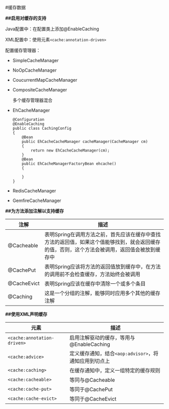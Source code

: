 #缓存数据

**##启用对缓存的支持**

Java配置中：在配置类上添加@EnableCaching

XML配置中：使用元素`<cache:annotation-driven>`

配置缓存管理器：

* SimpleCacheManager
* NoOpCacheManager
* CoucurrentMapCacheManager
* CompositeCacheManager

  多个缓存管理器混合
* EhCacheManager
  ```
  @Configuration
  @EnableCaching
  public class CachingConfig
  {
      @Bean
      public EhCacheCacheManager cacheManager(CacheManager cm)
      {
          return new EhCacheCacheManager(cm);
      }
      @Bean
      public EhCacheManagerFactoryBean ehcache()
      {
      
      }
  }
  ```
  
* RedisCacheManager
* GemfireCacheManager

**##为方法添加注解以支持缓存**

注解      |描述
----------|------------------
@Cacheable|表明Spring在调用方法之前，首先应该在缓存中查找方法的返回值，如果这个值能够找到，就会返回缓存的值，否则，这个方法会被调用，返回值会被放到缓存中
@CachePut |表明Spring应该将方法的返回值放到缓存中，在方法的调用前不会检查缓存，方法始终会被调用
@CacheEvict|表明Spring应该在缓存中清除一个或多个条目
@Caching  |这是一个分组的注解，能够同时应用多个其他的缓存注解

**##使用XML声明缓存**

元素          |描述
--------------|----------------
`<cache:annotation-driven>`|启用注解驱动的缓存，等用与@EnableCaching
`<cache:advice>`|定义缓存通知，结合`<aop:advisor>`，将通知应用到切点上
`<cache:caching>`|在缓存通知中，定义一组特定的缓存规则
`<cache:cacheable>`|等同与@Cacheable
`<cache:cache-put>`|等同于@CachePut
`<cache:cache-evict>`|等同于@CacheEvict







